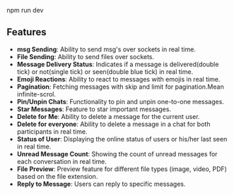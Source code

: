 npm run dev

## Features

- **msg Sending**: Ability to send msg's over sockets in real time.
- **File Sending**: Ability to send files over sockets.
- **Message Delivery Status**: Indicates if a message is delivered(double tick) or not(single tick)  or seen(double blue tick) in real time.
- **Emoji Reactions**: Ability to react to messages with emojis in real time.
- **Pagination**: Fetching messages with skip and limit for pagination.Mean infinite-scrol.
- **Pin/Unpin Chats**: Functionality to pin and unpin one-to-one messages.
- **Star Messages**: Feature to star important messages.
- **Delete for Me**: Ability to delete a message for the current user.
- **Delete for everyone**: Ability to delete a message in a chat for both participants in real time.
- **Status of User**: Displaying the online status of users or his/her last seen in real time.
- **Unread Message Count**: Showing the count of unread messages for each conversation in real time.
- **File Preview**: Preview feature for different file types (image, video, PDF) based on the file extension.
- **Reply to Message**: Users can reply to specific messages.
